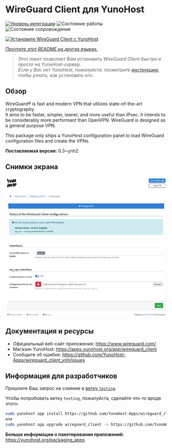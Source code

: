 <!--
Важно: этот README был автоматически сгенерирован <https://github.com/YunoHost/apps/tree/master/tools/readme_generator>
Он НЕ ДОЛЖЕН редактироваться вручную.
-->

# WireGuard Client для YunoHost

[![Уровень интеграции](https://apps.yunohost.org/badge/integration/wireguard_client)](https://ci-apps.yunohost.org/ci/apps/wireguard_client/)
![Состояние работы](https://apps.yunohost.org/badge/state/wireguard_client)
![Состояние сопровождения](https://apps.yunohost.org/badge/maintained/wireguard_client)

[![Установите WireGuard Client с YunoHost](https://install-app.yunohost.org/install-with-yunohost.svg)](https://install-app.yunohost.org/?app=wireguard_client)

*[Прочтите этот README на других языках.](./ALL_README.md)*

> *Этот пакет позволяет Вам установить WireGuard Client быстро и просто на YunoHost-сервер.*  
> *Если у Вас нет YunoHost, пожалуйста, посмотрите [инструкцию](https://yunohost.org/install), чтобы узнать, как установить его.*

## Обзор

WireGuard® is fast and modern VPN that utilizes state-of-the-art cryptography.  
It aims to be faster, simpler, leaner, and more useful than IPsec. It intends to be considerably more performant than OpenVPN. WireGuard is designed as a general purpose VPN.

This package only ships a YunoHost configuration panel to load WireGuard configuration files and create the VPNs.


**Поставляемая версия:** 0.3~ynh2

## Снимки экрана

![Снимок экрана WireGuard Client](./doc/screenshots/wireguard_client.png)

## Документация и ресурсы

- Официальный веб-сайт приложения: <https://www.wireguard.com/>
- Магазин YunoHost: <https://apps.yunohost.org/app/wireguard_client>
- Сообщите об ошибке: <https://github.com/YunoHost-Apps/wireguard_client_ynh/issues>

## Информация для разработчиков

Пришлите Ваш запрос на слияние в [ветку `testing`](https://github.com/YunoHost-Apps/wireguard_client_ynh/tree/testing).

Чтобы попробовать ветку `testing`, пожалуйста, сделайте что-то вроде этого:

```bash
sudo yunohost app install https://github.com/YunoHost-Apps/wireguard_client_ynh/tree/testing --debug
или
sudo yunohost app upgrade wireguard_client -u https://github.com/YunoHost-Apps/wireguard_client_ynh/tree/testing --debug
```

**Больше информации о пакетировании приложений:** <https://yunohost.org/packaging_apps>
